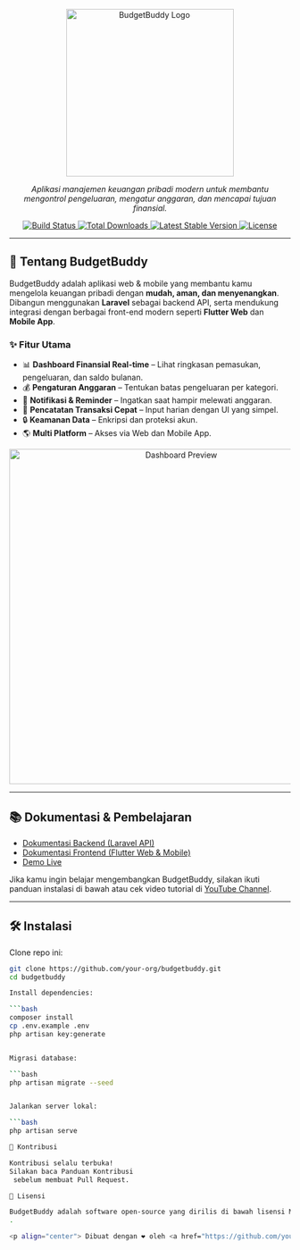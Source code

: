 <p align="center">
  <a href="https://budgetbuddy.app" target="_blank">
    <img src="https://raw.githubusercontent.com/your-org/budgetbuddy/main/docs/assets/logo.png" width="300" alt="BudgetBuddy Logo">
  </a>
</p>

<p align="center">
  <em>Aplikasi manajemen keuangan pribadi modern untuk membantu mengontrol pengeluaran, mengatur anggaran, dan mencapai tujuan finansial.</em>
</p>

<p align="center">
  <a href="https://github.com/your-org/budgetbuddy/actions">
    <img src="https://github.com/your-org/budgetbuddy/workflows/tests/badge.svg" alt="Build Status">
  </a>
  <a href="https://packagist.org/packages/your-org/budgetbuddy">
    <img src="https://img.shields.io/packagist/dt/your-org/budgetbuddy" alt="Total Downloads">
  </a>
  <a href="https://packagist.org/packages/your-org/budgetbuddy">
    <img src="https://img.shields.io/packagist/v/your-org/budgetbuddy" alt="Latest Stable Version">
  </a>
  <a href="https://opensource.org/licenses/MIT">
    <img src="https://img.shields.io/badge/license-MIT-blue.svg" alt="License">
  </a>
</p>

---

## 🚀 Tentang BudgetBuddy

BudgetBuddy adalah aplikasi web & mobile yang membantu kamu mengelola keuangan pribadi dengan **mudah, aman, dan menyenangkan**.  
Dibangun menggunakan **Laravel** sebagai backend API, serta mendukung integrasi dengan berbagai front-end modern seperti **Flutter Web** dan **Mobile App**.  

### ✨ Fitur Utama
- 📊 **Dashboard Finansial Real-time** – Lihat ringkasan pemasukan, pengeluaran, dan saldo bulanan.
- 💰 **Pengaturan Anggaran** – Tentukan batas pengeluaran per kategori.
- 🔔 **Notifikasi & Reminder** – Ingatkan saat hampir melewati anggaran.
- 🧾 **Pencatatan Transaksi Cepat** – Input harian dengan UI yang simpel.
- 🔒 **Keamanan Data** – Enkripsi dan proteksi akun.
- 🌎 **Multi Platform** – Akses via Web dan Mobile App.

<p align="center">
  <img src="https://raw.githubusercontent.com/your-org/budgetbuddy/main/docs/assets/dashboard.png" width="600" alt="Dashboard Preview">
</p>

---

## 📚 Dokumentasi & Pembelajaran

- [Dokumentasi Backend (Laravel API)](https://budgetbuddy.app/docs/backend)  
- [Dokumentasi Frontend (Flutter Web & Mobile)](https://budgetbuddy.app/docs/frontend)  
- [Demo Live](https://budgetbuddy.app/demo)  

Jika kamu ingin belajar mengembangkan BudgetBuddy, silakan ikuti panduan instalasi di bawah atau cek video tutorial di [YouTube Channel](https://youtube.com/yourchannel).

---

## 🛠️ Instalasi

Clone repo ini:

```bash
git clone https://github.com/your-org/budgetbuddy.git
cd budgetbuddy

Install dependencies:

```bash
composer install
cp .env.example .env
php artisan key:generate


Migrasi database:

```bash
php artisan migrate --seed


Jalankan server lokal:

```bash
php artisan serve

🤝 Kontribusi

Kontribusi selalu terbuka!
Silakan baca Panduan Kontribusi
 sebelum membuat Pull Request.

📜 Lisensi

BudgetBuddy adalah software open-source yang dirilis di bawah lisensi MIT
.

<p align="center"> Dibuat dengan ❤️ oleh <a href="https://github.com/your-org">BudgetBuddy Team</a> </p> ```